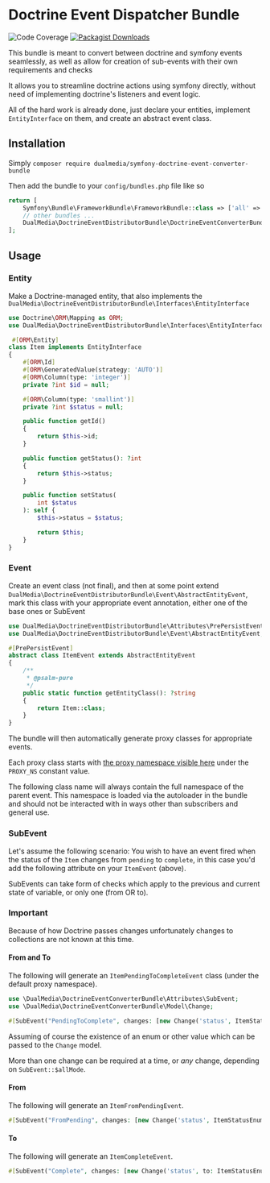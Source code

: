 # Doctrine Event Dispatcher Bundle

![Code Coverage](https://camo.githubusercontent.com/8c984abde97874f33a346711794b5da4c2af2e195655e4d6b2816f06c9f2a496/68747470733a2f2f696d672e736869656c64732e696f2f62616467652f436f6465253230436f7665726167652d36392532352d79656c6c6f773f7374796c653d666c6174)
[![Packagist Downloads](https://img.shields.io/packagist/dt/dualmedia/symfony-doctrine-event-converter-bundle)](https://packagist.org/packages/dualmedia/symfony-doctrine-event-converter-bundle)

This bundle is meant to convert between doctrine and symfony events seamlessly, as well as allow for creation of sub-events with their own requirements and checks

It allows you to streamline doctrine actions using symfony directly, without need of implementing doctrine's listeners and event logic.

All of the hard work is already done, just declare your entities, implement `EntityInterface` on them, and create an abstract event class.

## Installation

Simply `composer require dualmedia/symfony-doctrine-event-converter-bundle`

Then add the bundle to your `config/bundles.php` file like so

```php
return [
    Symfony\Bundle\FrameworkBundle\FrameworkBundle::class => ['all' => true],
    // other bundles ...
    DualMedia\DoctrineEventDistributorBundle\DoctrineEventConverterBundle::class => ['all' => true],
];
```

## Usage

### Entity
Make a Doctrine-managed entity, that also implements the `DualMedia\DoctrineEventDistributorBundle\Interfaces\EntityInterface`

```php
use Doctrine\ORM\Mapping as ORM;
use DualMedia\DoctrineEventDistributorBundle\Interfaces\EntityInterface;

 #[ORM\Entity]
class Item implements EntityInterface
{
    #[ORM\Id]
    #[ORM\GeneratedValue(strategy: 'AUTO')]
    #[ORM\Column(type: 'integer')]
    private ?int $id = null;

    #[ORM\Column(type: 'smallint')]
    private ?int $status = null;

    public function getId()
    {
        return $this->id;
    }

    public function getStatus(): ?int
    {
        return $this->status;
    }

    public function setStatus(
        int $status
    ): self {
        $this->status = $status;

        return $this;
    }
}
```

### Event
Create an event class (not final), and then at some point extend `DualMedia\DoctrineEventDistributorBundle\Event\AbstractEntityEvent`, 
mark this class with your appropriate event annotation, either one of the base ones or SubEvent

```php
use DualMedia\DoctrineEventDistributorBundle\Attributes\PrePersistEvent;
use DualMedia\DoctrineEventDistributorBundle\Event\AbstractEntityEvent;

#[PrePersistEvent]
abstract class ItemEvent extends AbstractEntityEvent
{
    /**
     * @psalm-pure
     */
    public static function getEntityClass(): ?string
    {
        return Item::class;
    }
}
```

The bundle will then automatically generate proxy classes for appropriate events.

Each proxy class starts with [the proxy namespace visible here](src/Proxy/Generator.php) under the `PROXY_NS` constant value.

The following class name will always contain the full namespace of the parent event. This namespace is loaded via the autoloader in the bundle and should not be interacted with in ways other than subscribers and general use.

### SubEvent

Let's assume the following scenario: You wish to have an event fired when the status of the `Item` changes from `pending` to `complete`,
in this case you'd add the following attribute on your `ItemEvent` (above).

SubEvents can take form of checks which apply to the previous and current state of variable, or only one (from OR to).

### Important

Because of how Doctrine passes changes unfortunately changes to collections are not known at this time.

#### From and To

The following will generate an `ItemPendingToCompleteEvent` class (under the default proxy namespace).

```php
use \DualMedia\DoctrineEventConverterBundle\Attributes\SubEvent;
use \DualMedia\DoctrineEventConverterBundle\Model\Change;

#[SubEvent("PendingToComplete", changes: [new Change('status', ItemStatusEnum::Pending, ItemStatusEnum::Complete)])]
```

Assuming of course the existence of an enum or other value which can be passed to the `Change` model.

More than one change can be required at a time, or _any_ change, depending on `SubEvent::$allMode`.

#### From

The following will generate an `ItemFromPendingEvent`.

```php
#[SubEvent("FromPending", changes: [new Change('status', ItemStatusEnum::Pending)])]
```

#### To

The following will generate an `ItemCompleteEvent`.

```php
#[SubEvent("Complete", changes: [new Change('status', to: ItemStatusEnum::Complete)])]
```
